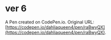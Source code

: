 # ver 6

A Pen created on CodePen.io. Original URL: [https://codepen.io/dahliaqueen4/pen/raBwyQX](https://codepen.io/dahliaqueen4/pen/raBwyQX).

